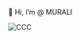 👋 Hi, I’m @ MURALI

![CCC](https://user-images.githubusercontent.com/85218666/187044280-d54cbefd-75b0-478a-a940-3f5038eef283.jpg)







<!---
MURALI4121/MURALI4121 is a ✨ special ✨ repository because its `README.md` (this file) appears on your GitHub profile.
You can click the Preview link to take a look at your changes.
--->
